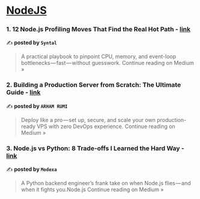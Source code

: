 
<h1><a href=https://medium.com/tag/nodejs/recommended target="_blank" rel="noopener noreferrer">NodeJS</a></h1>
<h3>1. 12 Node.js Profiling Moves That Find the Real Hot Path - <a href="https://medium.com/@sparknp1/12-node-js-profiling-moves-that-find-the-real-hot-path-6c4bb70e986c?source=rss------nodejs-5" target="_blank" rel="noopener noreferrer">link</a></h3>

✍️ **posted by `Syntal`**

<blockquote>A practical playbook to pinpoint CPU, memory, and event-loop bottlenecks — fast — without guesswork.
Continue reading on Medium »</blockquote>

<h3>2. Building a Production Server from Scratch: The Ultimate Guide - <a href="https://medium.com/@arhamrumi/building-a-production-server-from-scratch-the-ultimate-guide-637a77d9dc2d?source=rss------nodejs-5" target="_blank" rel="noopener noreferrer">link</a></h3>

✍️ **posted by `ARHAM RUMI`**

<blockquote>Deploy like a pro — set up, secure, and scale your own production-ready VPS with zero DevOps experience.
Continue reading on Medium »</blockquote>

<h3>3. Node.js vs Python: 8 Trade-offs I Learned the Hard Way - <a href="https://medium.com/@Modexa/node-js-vs-python-8-trade-offs-i-learned-the-hard-way-80e800b755a2?source=rss------nodejs-5" target="_blank" rel="noopener noreferrer">link</a></h3>

✍️ **posted by `Modexa`**

<blockquote>A Python backend engineer’s frank take on when Node.js flies — and when it fights you.Node.js
Continue reading on Medium »</blockquote>

